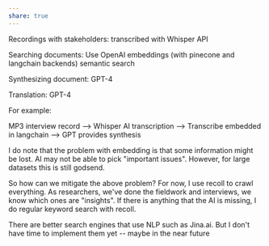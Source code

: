 ```yaml
---
share: true
---
```


Recordings with stakeholders: transcribed with Whisper API

Searching documents: Use OpenAI embeddings (with pinecone and langchain backends) semantic search

Synthesizing document: GPT-4

Translation: GPT-4

For example:

MP3 interview record --> Whisper AI transcription --> Transcribe embedded in langchain --> GPT provides synthesis

I do note that the problem with embedding is that some information might be lost. AI may not be able to pick "important issues". However, for large datasets this is still godsend.

So how can we mitigate the above problem? For now, I use recoll to crawl everything. As researchers, we've done the fieldwork and interviews, we know which ones are "insights". If there is anything that the AI is missing, I do regular keyword search with recoll.

There are better search engines that use NLP such as Jina.ai. But I don't have time to implement them yet -- maybe in the near future